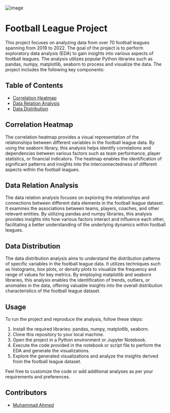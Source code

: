 ![image](https://github.com/MuhammadAhmed3092/Football-Leagues-Analysis-using-EDA/assets/119106831/82b1be6d-82f4-4311-9b9a-303b1d94acb5)


# Football League Project

This project focuses on analyzing data from over 70 football leagues spanning from 2019 to 2022. The goal of the project is to perform exploratory data analysis (EDA) to gain insights into various aspects of football leagues. The analysis utilizes popular Python libraries such as pandas, numpy, matplotlib, seaborn to process and visualize the data. The project includes the following key components:

## Table of Contents

- [Correlation Heatmap](#correlation-heatmap)
- [Data Relation Analysis](#data-relation-analysis)
- [Data Distribution](#data-distribution)

## Correlation Heatmap

The correlation heatmap provides a visual representation of the relationships between different variables in the football league data. By using the seaborn library, this analysis helps identify correlations and dependencies between various factors such as team performance, player statistics, or financial indicators. The heatmap enables the identification of significant patterns and insights into the interconnectedness of different aspects within the football leagues.

## Data Relation Analysis

The data relation analysis focuses on exploring the relationships and connections between different data elements in the football league dataset. It examines the associations between teams, players, coaches, and other relevant entities. By utilizing pandas and numpy libraries, this analysis provides insights into how various factors interact and influence each other, facilitating a better understanding of the underlying dynamics within football leagues.

## Data Distribution

The data distribution analysis aims to understand the distribution patterns of specific variables in the football league data. It utilizes techniques such as histograms, box plots, or density plots to visualize the frequency and range of values for key metrics. By employing matplotlib and seaborn libraries, this analysis enables the identification of trends, outliers, or anomalies in the data, offering valuable insights into the overall distribution characteristics of the football league dataset.

## Usage

To run the project and reproduce the analysis, follow these steps:

1. Install the required libraries: pandas, numpy, matplotlib, seaborn.
2. Clone this repository to your local machine.
3. Open the project in a Python environment or Jupyter Notebook.
4. Execute the code provided in the notebook or script file to perform the EDA and generate the visualizations.
5. Explore the generated visualizations and analyze the insights derived from the football league dataset.

Feel free to customize the code or add additional analyses as per your requirements and preferences.

## Contributors

- [Muhammad Ahmed](https://github.com/MuhammadAhmed3092)
